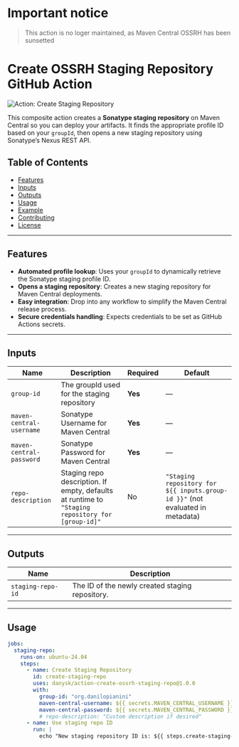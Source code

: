 # Important notice

> This action is no loger maintained, as Maven Central OSSRH has been sunsetted

# Create OSSRH Staging Repository GitHub Action

![Action: Create Staging Repository](https://img.shields.io/badge/Action-Create%20Staging%20Repository-blueviolet?logo=github)

This composite action creates a **Sonatype staging repository** on Maven Central so you can deploy your artifacts. It finds the appropriate profile ID based on your `groupId`, then opens a new staging repository using Sonatype’s Nexus REST API.

## Table of Contents

- [Features](#features)
- [Inputs](#inputs)
- [Outputs](#outputs)
- [Usage](#usage)
- [Example](#example)
- [Contributing](#contributing)
- [License](#license)

---

## Features

- **Automated profile lookup**: Uses your `groupId` to dynamically retrieve the Sonatype staging profile ID.
- **Opens a staging repository**: Creates a new staging repository for Maven Central deployments.
- **Easy integration**: Drop into any workflow to simplify the Maven Central release process.
- **Secure credentials handling**: Expects credentials to be set as GitHub Actions secrets.

---

## Inputs

| Name                      | Description                                                                     | Required | Default                                          |
|---------------------------|---------------------------------------------------------------------------------|----------|--------------------------------------------------|
| `group-id`               | The groupId used for the staging repository                                     | **Yes**  | —                                                |
| `maven-central-username` | Sonatype Username for Maven Central                                             | **Yes**  | —                                                |
| `maven-central-password` | Sonatype Password for Maven Central                                             | **Yes**  | —                                                |
| `repo-description`            | Staging repo description. If empty, defaults at runtime to `"Staging repository for [group-id]"` | No       | `"Staging repository for ${{ inputs.group-id }}"` (not evaluated in metadata) |

---

## Outputs

| Name               | Description                                         |
|--------------------|-----------------------------------------------------|
| `staging-repo-id` | The ID of the newly created staging repository.      |

---

## Usage

```yaml
jobs:
  staging-repo:
    runs-on: ubuntu-24.04
    steps:
      - name: Create Staging Repository
        id: create-staging-repo
        uses: danysk/action-create-ossrh-staging-repo@1.0.0
        with:
          group-id: "org.danilopianini"
          maven-central-username: ${{ secrets.MAVEN_CENTRAL_USERNAME }}
          maven-central-password: ${{ secrets.MAVEN_CENTRAL_PASSWORD }}
          # repo-description: "Custom description if desired"
      - name: Use staging repo ID
        run: |
          echo "New staging repository ID is: ${{ steps.create-staging-repo.outputs.staging-repo-id }}"
```
